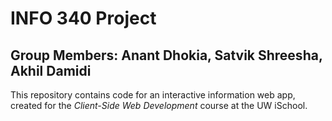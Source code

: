 # INFO 340 Project
## Group Members: Anant Dhokia, Satvik Shreesha, Akhil Damidi
This repository contains code for an interactive information web app, created for the _Client-Side Web Development_ course at the UW iSchool.
